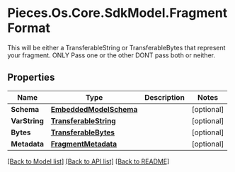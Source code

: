 # Pieces.Os.Core.SdkModel.FragmentFormat
This will be either a TransferableString or TransferableBytes that represent your fragment. ONLY Pass one or the other DONT pass both or neither.

## Properties

Name | Type | Description | Notes
------------ | ------------- | ------------- | -------------
**Schema** | [**EmbeddedModelSchema**](EmbeddedModelSchema.md) |  | [optional] 
**VarString** | [**TransferableString**](TransferableString.md) |  | [optional] 
**Bytes** | [**TransferableBytes**](TransferableBytes.md) |  | [optional] 
**Metadata** | [**FragmentMetadata**](FragmentMetadata.md) |  | [optional] 

[[Back to Model list]](../README.md#documentation-for-models) [[Back to API list]](../README.md#documentation-for-api-endpoints) [[Back to README]](../README.md)

